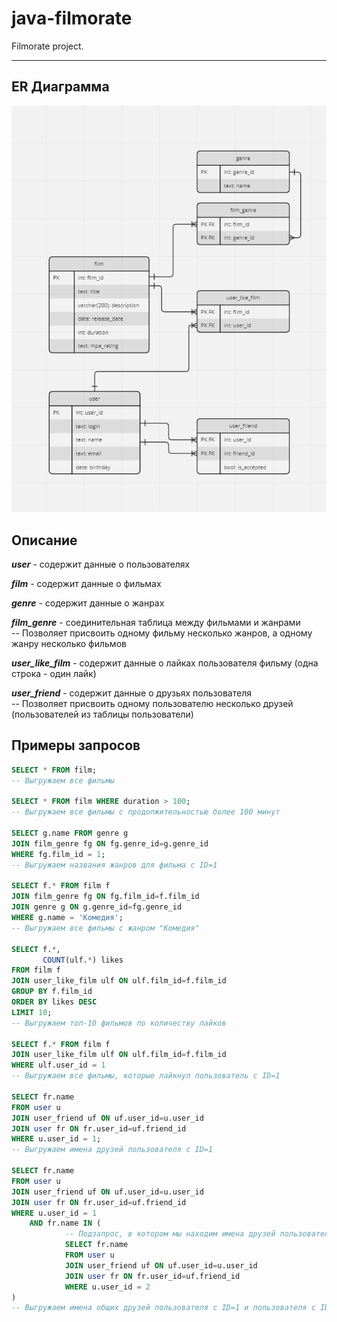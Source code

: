 # java-filmorate
Filmorate project.

---
## ER Диаграмма  
![](/ERD.png)  
## Описание  
***user*** - содержит данные о пользователях  

***film*** - содержит данные о фильмах  

***genre*** - содержит данные о жанрах  

***film_genre*** - соединительная таблица между фильмами и жанрами  
-- Позволяет присвоить одному фильму несколько жанров, а одному жанру несколько фильмов  

***user_like_film*** - содержит данные о лайках пользователя фильму (одна строка - один лайк)

***user_friend*** - содержит данные о друзьях пользователя  
-- Позволяет присвоить одному пользователю несколько друзей (пользователей из таблицы пользователи)

## Примеры запросов
```SQL  
SELECT * FROM film;  
-- Выгружаем все фильмы

SELECT * FROM film WHERE duration > 100;  
-- Выгружаем все фильмы c продолжительностью более 100 минут

SELECT g.name FROM genre g  
JOIN film_genre fg ON fg.genre_id=g.genre_id  
WHERE fg.film_id = 1;  
-- Выгружаем названия жанров для фильма с ID=1

SELECT f.* FROM film f
JOIN film_genre fg ON fg.film_id=f.film_id
JOIN genre g ON g.genre_id=fg.genre_id
WHERE g.name = 'Комедия';  
-- Выгружаем все фильмы с жанром "Комедия"

SELECT f.*,  
       COUNT(ulf.*) likes
FROM film f
JOIN user_like_film ulf ON ulf.film_id=f.film_id
GROUP BY f.film_id
ORDER BY likes DESC
LIMIT 10;
-- Выгружаем топ-10 фильмов по количеству лайков

SELECT f.* FROM film f
JOIN user_like_film ulf ON ulf.film_id=f.film_id
WHERE ulf.user_id = 1
-- Выгружаем все фильмы, которые лайкнул пользователь с ID=1

SELECT fr.name
FROM user u
JOIN user_friend uf ON uf.user_id=u.user_id
JOIN user fr ON fr.user_id=uf.friend_id
WHERE u.user_id = 1;
-- Выгружаем имена друзей пользователя с ID=1

SELECT fr.name
FROM user u
JOIN user_friend uf ON uf.user_id=u.user_id
JOIN user fr ON fr.user_id=uf.friend_id
WHERE u.user_id = 1
    AND fr.name IN (
            -- Подзапрос, в котором мы находим имена друзей пользователя с ID=2
            SELECT fr.name
            FROM user u
            JOIN user_friend uf ON uf.user_id=u.user_id
            JOIN user fr ON fr.user_id=uf.friend_id
            WHERE u.user_id = 2
)
-- Выгружаем имена общих друзей пользователя с ID=1 и пользователя с ID=2
```

